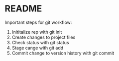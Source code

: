 # README #

Important steps for git workflow:
1. Inititalize rep with git init
2. Create changes to project files
3. Check status with git status
4. Stage cange with git add
5. Commit change to version history with git commit

